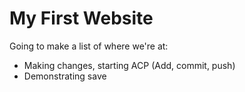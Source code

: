 # My First Website

Going to make a list of where we're at:

* Making changes, starting ACP (Add, commit, push)
* Demonstrating save
